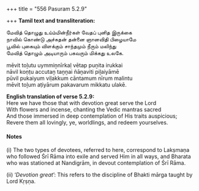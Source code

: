 +++
title = "556 Pasuram 5.2.9"

+++
**Tamil text and transliteration:**

மேவித் தொழுது உய்ம்மின்நீர்கள் வேதப் புனித இருக்கை  
நாவில் கொண்டு அச்சுதன் தன்னை ஞானவிதி பிழையாமே  
பூவில் புகையும் விளக்கும் சாந்தமும் நீரும் மலிந்து  
மேவித் தொழும் அடியாரும் பகவரும் மிக்கது உலகே.

mēvit toḻutu uymmiṉnīrkaḷ vētap puṉita irukkai  
nāvil koṇṭu accutaṉ taṉṉai ñāṉaviti piḻaiyāmē  
pūvil pukaiyum viḷakkum cāntamum nīrum malintu  
mēvit toḻum aṭiyārum pakavarum mikkatu ulakē.

**English translation of verse 5.2.9:**  
Here we have those that with devotion great serve the Lord  
With flowers and incense, chanting the Vedic mantras sacred  
And those immersed in deep contemplation of His traits auspicious;  
Revere them all lovingly, ye, worldlings, and redeem yourselves.

#### Notes

\(i\) The two types of devotees, referred to here, correspond to Lakṣmaṇa who followed Śrī Rāma into exile and served Him in all ways, and Bharata who was stationed at Nandigrām, in devout contemplation of Śrī Rāma.

\(ii\) ‘*Devotion great*’: This refers to the discipline of Bhakti mārga taught by Lord Kṛṣṇa.


